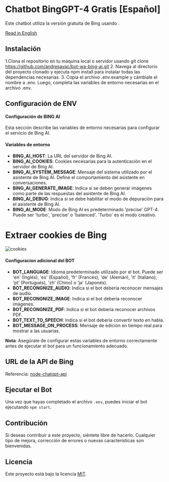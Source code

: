 #  Chatbot BingGPT-4 Gratis [Español]
Este chatbot utiliza la versión gratuita de Bing usando .

[Read in English](README.md)

## Instalación
1.Clona el repositorio en tu máquina local o servidor usando git clone https://github.com/andresayac/bot-wa-bing-ai.git
2. Navega al directorio del proyecto clonado y ejecuta npm install para instalar todas las dependencias necesarias.
3. Copia el archivo .env.example y cámbiale el nombre a .env. Luego, completa las variables de entorno necesarias en el archivo .env.


## Configuración de ENV
#### Configuración de BING AI
Esta sección describe las variables de entorno necesarias para configurar el servicio de Bing AI.

#### Variables de entorno
- **BING_AI_HOST**: La URL del servidor de Bing AI.
- **BING_AI_COOKIES**: Cookies necesarias para la autenticación en el servidor de Bing AI.
- **BING_AI_SYSTEM_MESSAGE**: Mensaje del sistema utilizado por el asistente de Bing AI. Define el comportamiento del asistente en conversaciones.
- **BING_AI_GENERATE_IMAGE**: Indica si se deben generar imágenes como parte de las respuestas del asistente de Bing AI.
- **BING_AI_DEBUG**: Indica si se debe habilitar el modo de depuración para el asistente de Bing AI.
- **BING_AI_MODE**: Modo de Bing AI es predeterminado 'precise' GPT-4. Puede ser 'turbo', 'precise' o 'balanced'. 'Turbo' es el modo creativo.

# Extraer cookies de Bing
![cookies](https://raw.githubusercontent.com/andresayac/bot-wa-bing-ai/main/cookies-bing.gif)

#### Configuracion adicional del BOT
- **BOT_LANGUAGE**: Idioma predeterminado utilizado por el bot. Puede ser 'en' (Inglés), 'es' (Español), 'fr' (Francés), 'de' (Alemán), 'it' (Italiano), 'pt' (Portugués), 'zh' (Chino) o 'ja' (Japonés).
- **BOT_RECONGNIZE_AUDIO**: Indica si el bot debería reconocer mensajes de audio.
- **BOT_RECONGNIZE_IMAGE**: Indica si el bot debería reconocer imágenes.
- **BOT_RECONGNIZE_PDF**: Indica si el bot debería reconocer archivos PDF.
- **BOT_TEXT_TO_SPEECH**: Indica si el bot debería convertir texto en habla.
- **BOT_MESSAGE_ON_PROCESS**: Mensaje de edición en tiempo real para mostrar a las usuarias.

**Nota**: Asegúrate de configurar estas variables de entorno correctamente antes de ejecutar el bot para un funcionamiento adecuado.

## URL de la API de Bing
Referencia: [node-chatgpt-api](https://github.com/Richard-Weiss/node-chatgpt-api)

## Ejecutar el Bot
Una vez que hayas completado el archivo `.env`, puedes iniciar el bot ejecutando `npm start`.

## Contribución
Si deseas contribuir a este proyecto, siéntete libre de hacerlo. Cualquier tipo de mejora, corrección de errores o nuevas características son bienvenidas.

## Licencia
Este proyecto está bajo la licencia [MIT](LICENSE).
